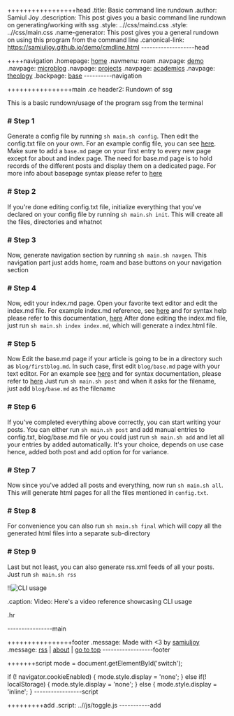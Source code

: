 +++++++++++++++++head
.title: Basic command line rundown
.author: Samiul Joy
.description: This post gives you a basic command line rundown on generating/working with ssg
.style: ..//css/maind.css
.style: ..//css/main.css
.name-generator: This post gives you a general rundown on using this program from the command line
.canonical-link: https://samiuljoy.github.io/demo/cmdline.html
-------------------head

++++navigation
.homepage: [home](..//index.html)
.navmenu: roam
.navpage: [demo](..//demo/base.html)
.navpage: [microblog](..//microblog/base.html)
.navpage: [projects](..//projects/base.html)
.navpage: [academics](..//academics/base.html)
.navpage: [theology](../theology/base.html)
.backpage: [base](base.html)
----------navigation

++++++++++++++++main
.ce header2: Rundown of ssg

This is a basic rundown/usage of the program ssg from the terminal

### # Step 1

Generate a config file by running `sh main.sh config`. Then edit the config.txt file on your own. For an example config file, you can see [here](https://samiuljoy.github.io/config.txt). Make sure to add a `base.md` page on your first entry to every new page except for about and index page. The need for base.md page is to hold records of the different posts and display them on a dedicated page. For more info about basepage syntax please refer to [here](https://samiuljoy.github.io/demo/basepage.html)

### # Step 2

If you're done editing config.txt file, initialize everything that you've declared on your config file by running `sh main.sh init`. This will create all the files, directories and whatnot

### # Step 3

Now, generate navigation section by running `sh main.sh navgen`. This navigation part just adds home, roam and base buttons on your navigation section

### # Step 4

Now, edit your index.md page. Open your favorite text editor and edit the index.md file. For example index.md reference, see [here](https://samiuljoy.github.io/index.md) and for syntax help please refer to this documentation, [here](https://samiuljoy.github.io/demo/indexpage.html) After done editing the index.md file, just run `sh main.sh index index.md`, which will generate a index.html file.

### # Step 5

Now Edit the base.md page if your article is going to be in a directory such as `blog/firstblog.md`. In such case, first edit `blog/base.md` page with your text editor. For an example see [here](https://samiuljoy.github.io/microblog/base.md) and for syntax documentation, please refer to [here](https://samiuljoy.github.io/demo/basepage.html) Just run `sh main.sh post` and when it asks for the filename, just add `blog/base.md` as the filename

### # Step 6

If you've completed everything above correctly, you can start writing your posts. You can either run `sh main.sh post` and add manual entries to config.txt, blog/base.md file or you could just run `sh main.sh add` and let all your entries by added automatically. It's your choice, depends on use case hence, added both post and add option for for variance.

### # Step 7

Now since you've added all posts and everything, now run `sh main.sh all`. This will generate html pages for all the files mentioned in `config.txt`.

### # Step 8

For convenience you can also run `sh main.sh final` which will copy all the generated html files into a separate sub-directory
### # Step 9

Last but not least, you can also generate rss.xml feeds of all your posts. Just run `sh main.sh rss`

!!![CLI usage](https://www.youtube.com/embed/W9qleSpFd20?si=EYMd2c2WPGfhPTDt)

.caption: Video: Here's a video reference showcasing CLI usage


.hr

----------------main

++++++++++++++++footer
.message: Made with <3 by [samiuljoy](https://github.com/samiuljoy)
.message: [rss](/rss.xml) | [about](/about.html) | [go to top](#)
------------------footer

+++++++script
mode = document.getElementById('switch');

if (! navigator.cookieEnabled) {
	mode.style.display = 'none';
}
else if(! localStorage) {
	mode.style.display = 'none';
}
else {
	mode.style.display = 'inline';
}
-----------------script

+++++++++add
.script: ..//js/toggle.js
-----------add

